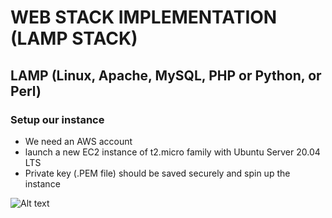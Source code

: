 # WEB STACK IMPLEMENTATION (LAMP STACK)

## LAMP (Linux, Apache, MySQL, PHP or Python, or Perl)
### Setup our instance
- We need an AWS account 
- launch a new EC2 instance of t2.micro family with Ubuntu Server 20.04 LTS
- Private key (.PEM file) should be saved securely and spin up the instance

![Alt text](Images/0.png)
